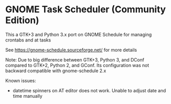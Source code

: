 # GNOME Task Scheduler (Community Edition)

This a GTK+3 and Python 3.x port on GNOME Schedule for managing crontabs and at tasks

See https://gnome-schedule.sourceforge.net/ for more details

Note: Due to big difference between GTK+3, Python 3, and DConf compared to GTK+2, Python 2, and GConf. Its configuration was not backward compatible with gnome-schedule 2.x

Known issues:
* datetime spinners on AT editor does not work. Unable to adjust date and time manually
